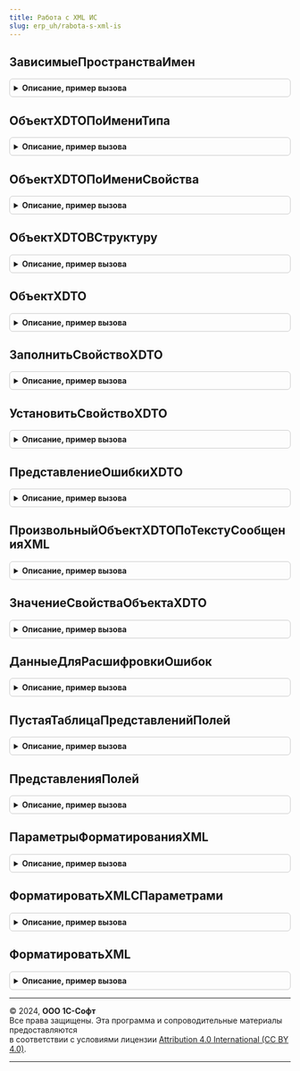 ```yaml
---
title: Работа с XML ИС
slug: erp_uh/rabota-s-xml-is
---
```



## ЗависимыеПространстваИмен
<details style="margin: 1em 0; padding: 0.5em; border: 1px solid #ccc; border-radius: 6px;">

<summary style="font-weight: bold; cursor: pointer;">Описание, пример вызова</summary>

```bsl

// Возвращает все пространства зависимые пространства имен из коллекции пакетов.
//
Процедура ЗависимыеПространстваИмен(ЗависимыеПакеты, ПространстваИмен) Экспорт
```

Пример вызова
```bsl
РаботаСXMLИС.ЗависимыеПространстваИмен(ЗависимыеПакеты, ПространстваИмен) 
```
</details>

## ОбъектXDTOПоИмениТипа
<details style="margin: 1em 0; padding: 0.5em; border: 1px solid #ccc; border-radius: 6px;">

<summary style="font-weight: bold; cursor: pointer;">Описание, пример вызова</summary>

```bsl

// Создает ОбъектXDTO из пространства имен по имени свойства.
//
// Возвращаемое значение:
//   ОбъектXDTO
Функция ОбъектXDTOПоИмениТипа(ОбъектXDTOРодитель, ИмяТипа) Экспорт
```

Пример вызова
```bsl
Результат = РаботаСXMLИС.ОбъектXDTOПоИмениТипа(ОбъектXDTOРодитель, ИмяТипа) 
```
</details>

## ОбъектXDTOПоИмениСвойства
<details style="margin: 1em 0; padding: 0.5em; border: 1px solid #ccc; border-radius: 6px;">

<summary style="font-weight: bold; cursor: pointer;">Описание, пример вызова</summary>

```bsl

// Создает ОбъектXDTO из пространства имен по имени свойства.
//
// Возвращаемое значение:
//   ОбъектXDTO
Функция ОбъектXDTOПоИмениСвойства(ПространствоИмен, ИмяСвойства, ОбъектXDTOРодитель = Неопределено) Экспорт
```

Пример вызова
```bsl
Результат = РаботаСXMLИС.ОбъектXDTOПоИмениСвойства(ПространствоИмен, ИмяСвойства, ОбъектXDTOРодитель);
```
</details>

## ОбъектXDTOВСтруктуру
<details style="margin: 1em 0; padding: 0.5em; border: 1px solid #ccc; border-radius: 6px;">

<summary style="font-weight: bold; cursor: pointer;">Описание, пример вызова</summary>

```bsl

// Преобразует объект XDTO в структуру
//
// Параметры:
//  ОбъектXDTO - ОбъектXDTO - Объект XDTO
//  ПараметрыПреобразования - Неопределено, Структура - дополнительные переметры преобразования объекта
//
// Возвращаемое значение:
//  Структура - Структура объекта.
//
Функция ОбъектXDTOВСтруктуру(ОбъектXDTO, ПараметрыПреобразования = Неопределено) Экспорт
```

Пример вызова
```bsl
Результат = РаботаСXMLИС.ОбъектXDTOВСтруктуру(ОбъектXDTO, ПараметрыПреобразования);
```
</details>

## ОбъектXDTO
<details style="margin: 1em 0; padding: 0.5em; border: 1px solid #ccc; border-radius: 6px;">

<summary style="font-weight: bold; cursor: pointer;">Описание, пример вызова</summary>

```bsl

// Создает новый объект XDTO.
//
// Параметры:
//  ПространствоИмен - Строка - Пространство имен.
//  ИмяТипа - Строка - Имя типа в пространстве имен.
//
// Возвращаемое значение:
//  ОбъектXDTO - Созданный объект XDTO/
//
Функция ОбъектXDTO(ПространствоИмен, ИмяТипа) Экспорт
```

Пример вызова
```bsl
Результат = РаботаСXMLИС.ОбъектXDTO(ПространствоИмен, ИмяТипа) 
```
</details>

## ЗаполнитьСвойствоXDTO
<details style="margin: 1em 0; padding: 0.5em; border: 1px solid #ccc; border-radius: 6px;">

<summary style="font-weight: bold; cursor: pointer;">Описание, пример вызова</summary>

```bsl

// Устанавливает значение свойства объекта XDTO,
// с проверкой на наличие свойства и необходимость заполнения.
//
// Параметры:
//  ОбъектXDTO       - ОбъектXDTO   - объект в котором заполняется свойство
//  ИмяСвойства      - Строка       - имя свойства
//  ЗначениеСвойства - Произвольный - значение свойства
//  КешОшибок        - Структура    - см. ОбщегоНазначенияИСКлиентСервер.ДобавитьТекстОшибки()
//  Расшифровки      - Структура    - см. ДанныеДляРасшифровкиОшибок()
//  ТребуетсяЗаполнить - Булево     - Признак необходимости заполнения свойства.
//
// Возвращаемое значение:
//  Булево - Истина, если значение было заполнено
//
Функция ЗаполнитьСвойствоXDTO(ОбъектXDTO, ИмяСвойства, ЗначениеСвойства, КешОшибок, Расшифровки, ТребуетсяЗаполнить = Неопределено) Экспорт
```

Пример вызова
```bsl
Результат = РаботаСXMLИС.ЗаполнитьСвойствоXDTO(ОбъектXDTO, ИмяСвойства, ЗначениеСвойства, КешОшибок, Расшифровки, ТребуетсяЗаполнить);
```
</details>

## УстановитьСвойствоXDTO
<details style="margin: 1em 0; padding: 0.5em; border: 1px solid #ccc; border-radius: 6px;">

<summary style="font-weight: bold; cursor: pointer;">Описание, пример вызова</summary>

```bsl

// Устанавливает значение свойства объекта XDTO (для списка - добавляет элемент в список), без проверок
//
// Параметры:
//  ОбъектXDTO       - ОбъектXDTO   - объект в котором заполняется свойство
//  ИмяСвойства      - Строка       - имя свойства
//  ЗначениеСвойства - Произвольный - значение свойства
//  КешОшибок        - Структура    - см ОбщегоНазначенияИСКлиентСервер.ДобавитьТекстОшибки()
//  Расшифровки      - Структура    - см ДанныеДляРасшифровкиОшибок()
//
Процедура УстановитьСвойствоXDTO(ОбъектXDTO, ИмяСвойства, ЗначениеСвойства, КешОшибок, Расшифровки) Экспорт
```

Пример вызова
```bsl
РаботаСXMLИС.УстановитьСвойствоXDTO(ОбъектXDTO, ИмяСвойства, ЗначениеСвойства, КешОшибок, Расшифровки) 
```
</details>

## ПредставлениеОшибкиXDTO
<details style="margin: 1em 0; padding: 0.5em; border: 1px solid #ccc; border-radius: 6px;">

<summary style="font-weight: bold; cursor: pointer;">Описание, пример вызова</summary>

```bsl

// Возвращает пользовательское представление ошибки
//
// Параметры:
//  ПредставлениеОшибки	 - Строка               - представление ошибки до обработки
//  ЧтениеXML            - ЧтениеXML, Структура - ошибочный узел данных
//  Расшифровки          - Структура            - см. ДанныеДляРасшифровкиОшибок()
//
// Возвращаемое значение:
//  Строка - представление ошибки после обработки
//
Функция ПредставлениеОшибкиXDTO(ПредставлениеОшибки, ЧтениеXML, Расшифровки) Экспорт
```

Пример вызова
```bsl
Результат = РаботаСXMLИС.ПредставлениеОшибкиXDTO(ПредставлениеОшибки, ЧтениеXML, Расшифровки) 
```
</details>

## ПроизвольныйОбъектXDTOПоТекстуСообщенияXML
<details style="margin: 1em 0; padding: 0.5em; border: 1px solid #ccc; border-radius: 6px;">

<summary style="font-weight: bold; cursor: pointer;">Описание, пример вызова</summary>

```bsl

// Возвращает Объект XDTO, получаемый из текста сообщения XML
//
// Параметры:
//  ТекстСообщенияXML - Строка - Текст сообщения XML
//
// Возвращаемое значение:
//  ОбъектXDTO - Объект XDTO
//
Функция ПроизвольныйОбъектXDTOПоТекстуСообщенияXML(ТекстСообщенияXML) Экспорт
```

Пример вызова
```bsl
Результат = РаботаСXMLИС.ПроизвольныйОбъектXDTOПоТекстуСообщенияXML(ТекстСообщенияXML) 
```
</details>

## ЗначениеСвойстваОбъектаXDTO
<details style="margin: 1em 0; padding: 0.5em; border: 1px solid #ccc; border-radius: 6px;">

<summary style="font-weight: bold; cursor: pointer;">Описание, пример вызова</summary>

```bsl

// Возвращается значение свойства объекта XDTO при его наличии.
//
// Параметры:
//  ОбъектXDTO - ОбъектXDTO - Объект для получения свойства.
//  ПутьКСвойству - Строка - Путь к свойству объекта, возможно разделенный точками (.).
//
// Возвращаемое значение:
//  Неопределено, ОбъектXDTO, СписокXDTO, СвойствоXDTO, Строка, Число - Значение свойства объекта XDTO.
Функция ЗначениеСвойстваОбъектаXDTO(ОбъектXDTO, ПутьКСвойству) Экспорт
```

Пример вызова
```bsl
Результат = РаботаСXMLИС.ЗначениеСвойстваОбъектаXDTO(ОбъектXDTO, ПутьКСвойству) 
```
</details>

## ДанныеДляРасшифровкиОшибок
<details style="margin: 1em 0; padding: 0.5em; border: 1px solid #ccc; border-radius: 6px;">

<summary style="font-weight: bold; cursor: pointer;">Описание, пример вызова</summary>

```bsl


// Функция - Данные для расшифровки ошибок
//
// Параметры:
//  ИмяМакета - Строка - макет в котором искать описание ошибки
//  Глубина   - Число  - уровень вложенности ошибки в макете
//
// Возвращаемое значение:
//  Структура - из переданных параметров
//
Функция ДанныеДляРасшифровкиОшибок(ИмяМакета = Неопределено, Глубина = Неопределено) Экспорт
```

Пример вызова
```bsl
Результат = РаботаСXMLИС.ДанныеДляРасшифровкиОшибок(ИмяМакета, Глубина);
```
</details>

## ПустаяТаблицаПредставленийПолей
<details style="margin: 1em 0; padding: 0.5em; border: 1px solid #ccc; border-radius: 6px;">

<summary style="font-weight: bold; cursor: pointer;">Описание, пример вызова</summary>

```bsl

// Функция возвращает пустую таблицу значений пользовательских представлений полей
//
// Возвращаемое значение:
//  ТаблицаЗначений - пустая таблица (отсутствия пользовательской расшифровки полей)
//
Функция ПустаяТаблицаПредставленийПолей() Экспорт
```

Пример вызова
```bsl
Результат = РаботаСXMLИС.ПустаяТаблицаПредставленийПолей() 
```
</details>

## ПредставленияПолей
<details style="margin: 1em 0; padding: 0.5em; border: 1px solid #ccc; border-radius: 6px;">

<summary style="font-weight: bold; cursor: pointer;">Описание, пример вызова</summary>

```bsl

// Функция возвращает таблицу значений пользовательских представлений полей из макета
//    Структура макета: Табличный документ с XML:
//     * Элементы (список): Items,
//       * Вложенный элемент списка: Item, с атрибутами соответствующими колонкам результата.
//
// Параметры:
//  ИмяМакета - Строка - имя общего макета из которого берутся представления
// Возвращаемое значение:
//  ТаблицаЗначений - см. ПустаяТаблицаПредставленийПолей()
//
Функция ПредставленияПолей(ИмяМакета) Экспорт
```

Пример вызова
```bsl
Результат = РаботаСXMLИС.ПредставленияПолей(ИмяМакета));
```
</details>

## ПараметрыФорматированияXML
<details style="margin: 1em 0; padding: 0.5em; border: 1px solid #ccc; border-radius: 6px;">

<summary style="font-weight: bold; cursor: pointer;">Описание, пример вызова</summary>

```bsl

// Инициализирует объект ПараметрыЗаписиXML.
//
// Параметры:
//  ИспользоватьОтступы - Булево - признак использования отступов, по умолчанию Истина.
//  СимволОтступа       - Строка - символ, которым отображается отступ, по умолчанию два пробела.
//  Кодировка           - Строка - Кодировка текста.
//
// Возвращаемое значение:
//  ПараметрыЗаписиXML - набор параметров, который используется при записи XML.
//
Функция ПараметрыФорматированияXML(ИспользоватьОтступы = Истина, СимволОтступа = "  ", Кодировка = "UTF-8") Экспорт
```

Пример вызова
```bsl
Результат = РаботаСXMLИС.ПараметрыФорматированияXML(ИспользоватьОтступы, СимволОтступа, Кодировка);
```
</details>

## ФорматироватьXMLСПараметрами
<details style="margin: 1em 0; padding: 0.5em; border: 1px solid #ccc; border-radius: 6px;">

<summary style="font-weight: bold; cursor: pointer;">Описание, пример вызова</summary>

```bsl

// Форматирует текст сообщения в формате XML
//
// Параметры:
//  ТекстСообщенияXML       - Строка - текст сообщения, который.
//  ПараметрыФорматирования - ПараметрыЗаписиXML - параметры записи XML.
//
// Возвращаемое значение:
//  Строка - отформатированная строка XML.
//
Функция ФорматироватьXMLСПараметрами(ТекстСообщенияXML, ПараметрыФорматирования) Экспорт
```

Пример вызова
```bsl
Результат = РаботаСXMLИС.ФорматироватьXMLСПараметрами(ТекстСообщенияXML, ПараметрыФорматирования) 
```
</details>

## ФорматироватьXML
<details style="margin: 1em 0; padding: 0.5em; border: 1px solid #ccc; border-radius: 6px;">

<summary style="font-weight: bold; cursor: pointer;">Описание, пример вызова</summary>

```bsl

// Форматирует текст сообщения в формате XML
//
// Параметры:
//  ТекстСообщенияXML   - Строка - текст сообщения, который.
//  ИспользоватьОтступы - Булево - признак использования отступов, по умолчанию Истина.
//  СимволОтступа       - Строка - символ, которым отображается отступ, по умолчанию два пробела.
//
// Возвращаемое значение:
//  Строка - отформатированная строка XML.
//
Функция ФорматироватьXML(ТекстСообщенияXML, ИспользоватьОтступы = Истина, СимволОтступа = " ") Экспорт
```

Пример вызова
```bsl
Результат = РаботаСXMLИС.ФорматироватьXML(ТекстСообщенияXML, ИспользоватьОтступы, СимволОтступа);
```
</details>

---

© 2024, **ООО 1С-Софт**  
Все права защищены. Эта программа и сопроводительные материалы предоставляются  
в соответствии с условиями лицензии [Attribution 4.0 International (CC BY 4.0)](https://creativecommons.org/licenses/by/4.0/legalcode).

---
